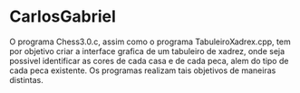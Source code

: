 # CarlosGabriel

O programa Chess3.0.c, assim como o programa TabuleiroXadrex.cpp, tem por objetivo criar a interface grafica de um tabuleiro de xadrez, onde seja possivel identificar as cores de cada casa e de cada peca, alem do tipo de cada peca existente. Os programas realizam tais objetivos de maneiras distintas.
